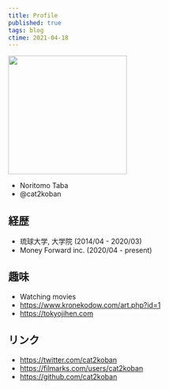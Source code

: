 ```yaml
---
title: Profile
published: true
tags: blog
ctime: 2021-04-18
---
```


<img src="https://i.imgur.com/mqSZ50J.jpg" width="240">

- Noritomo Taba
- @cat2koban

## 経歴
- 琉球大学, 大学院 (2014/04 - 2020/03)
- Money Forward inc. (2020/04 - present)

## 趣味

- Watching movies
- https://www.kronekodow.com/art.php?id=1
- https://tokyojihen.com

## リンク

- https://twitter.com/cat2koban
- https://filmarks.com/users/cat2koban
- https://github.com/cat2koban
